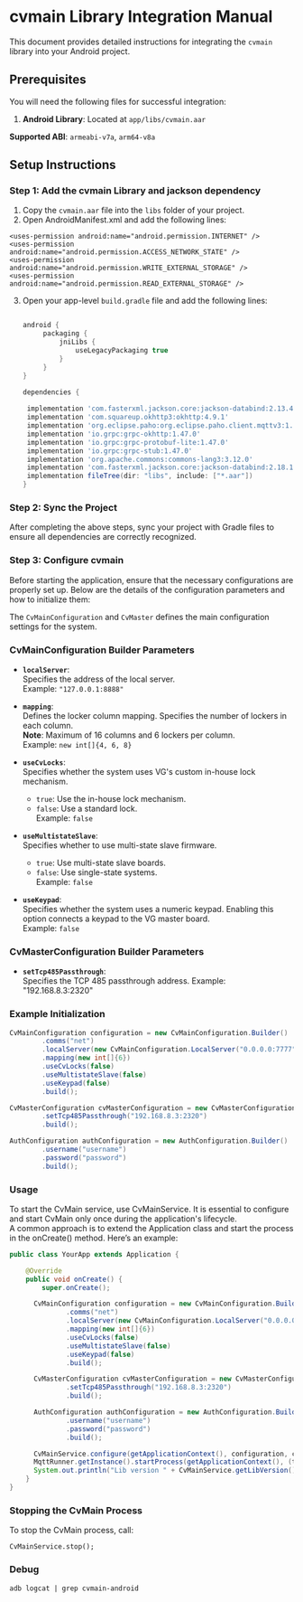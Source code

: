 # cvmain Library Integration Manual

This document provides detailed instructions for integrating the `cvmain` library into your Android project.

## Prerequisites

You will need the following files for successful integration:

1. **Android Library**: Located at `app/libs/cvmain.aar`

**Supported ABI**: `armeabi-v7a`, `arm64-v8a`

## Setup Instructions

### Step 1: Add the cvmain Library and jackson dependency

1. Copy the `cvmain.aar` file into the `libs` folder of your project.
2. Open AndroidManifest.xml and add the following lines:

```
<uses-permission android:name="android.permission.INTERNET" />
<uses-permission android:name="android.permission.ACCESS_NETWORK_STATE" />
<uses-permission android:name="android.permission.WRITE_EXTERNAL_STORAGE" />
<uses-permission android:name="android.permission.READ_EXTERNAL_STORAGE" />
```

3. Open your app-level `build.gradle` file and add the following lines:

   ```groovy
   
   android {
        packaging {
            jniLibs {
                useLegacyPackaging true
            }
        }
   }
   
   dependencies {
  
    implementation 'com.fasterxml.jackson.core:jackson-databind:2.13.4'
    implementation 'com.squareup.okhttp3:okhttp:4.9.1'
    implementation 'org.eclipse.paho:org.eclipse.paho.client.mqttv3:1.2.0'
    implementation 'io.grpc:grpc-okhttp:1.47.0'
    implementation 'io.grpc:grpc-protobuf-lite:1.47.0'
    implementation 'io.grpc:grpc-stub:1.47.0'
    implementation 'org.apache.commons:commons-lang3:3.12.0'
    implementation 'com.fasterxml.jackson.core:jackson-databind:2.18.1'
    implementation fileTree(dir: "libs", include: ["*.aar"])
   }
   ```

### Step 2: Sync the Project

After completing the above steps, sync your project with Gradle files to ensure all dependencies are correctly recognized.

### Step 3: Configure cvmain

Before starting the application, ensure that the necessary configurations are properly set up. Below
are the details of the configuration parameters and how to initialize them:

The `CvMainConfiguration` and `CvMaster` defines the main configuration settings for the system.

### CvMainConfiguration Builder Parameters

- **`localServer`**:  
  Specifies the address of the local server.  
  Example: `"127.0.0.1:8888"`

- **`mapping`**:  
  Defines the locker column mapping. Specifies the number of lockers in each column.  
  **Note**: Maximum of 16 columns and 6 lockers per column.  
  Example: `new int[]{4, 6, 8}`

- **`useCvLocks`**:  
  Specifies whether the system uses VG's custom in-house lock mechanism.
  - `true`: Use the in-house lock mechanism.
  - `false`: Use a standard lock.  
    Example: `false`

- **`useMultistateSlave`**:  
  Specifies whether to use multi-state slave firmware.
  - `true`: Use multi-state slave boards.
  - `false`: Use single-state systems.  
    Example: `false`

- **`useKeypad`**:  
  Specifies whether the system uses a numeric keypad. Enabling this option connects a keypad to the
  VG master board.  
  Example: `false`

### CvMasterConfiguration Builder Parameters

- **`setTcp485Passthrough`**:  
  Specifies the TCP 485 passthrough address.
  Example: "192.168.8.3:2320"

### Example Initialization

```java
CvMainConfiguration configuration = new CvMainConfiguration.Builder()
        .comms("net")
        .localServer(new CvMainConfiguration.LocalServer("0.0.0.0:7777"))
        .mapping(new int[]{6})
        .useCvLocks(false)
        .useMultistateSlave(false)
        .useKeypad(false)
        .build();

CvMasterConfiguration cvMasterConfiguration = new CvMasterConfiguration.Builder()
        .setTcp485Passthrough("192.168.8.3:2320")
        .build();

AuthConfiguration authConfiguration = new AuthConfiguration.Builder()
        .username("username")
        .password("password")
        .build();

```
### Usage

To start the CvMain service, use CvMainService. It is essential to configure and start CvMain only
once during the application's lifecycle.\
A common approach is to extend the Application class and start the process in the onCreate() method. Here’s an example:

```java
public class YourApp extends Application {

    @Override
    public void onCreate() {
        super.onCreate();

      CvMainConfiguration configuration = new CvMainConfiguration.Builder()
              .comms("net")
              .localServer(new CvMainConfiguration.LocalServer("0.0.0.0:7777"))
              .mapping(new int[]{6})
              .useCvLocks(false)
              .useMultistateSlave(false)
              .useKeypad(false)
              .build();

      CvMasterConfiguration cvMasterConfiguration = new CvMasterConfiguration.Builder()
              .setTcp485Passthrough("192.168.8.3:2320")
              .build();

      AuthConfiguration authConfiguration = new AuthConfiguration.Builder()
              .username("username")
              .password("password")
              .build();

      CvMainService.configure(getApplicationContext(), configuration, cvMasterConfiguration, authConfiguration);
      MqttRunner.getInstance().startProcess(getApplicationContext(), (topicSplit, s) -> new Mqtt.RecvMsg(true));
      System.out.println("Lib version " + CvMainService.getLibVersion());
    }
}
```

### Stopping the CvMain Process
To stop the CvMain process, call:
```
CvMainService.stop();
```

### Debug
```
adb logcat | grep cvmain-android
```
